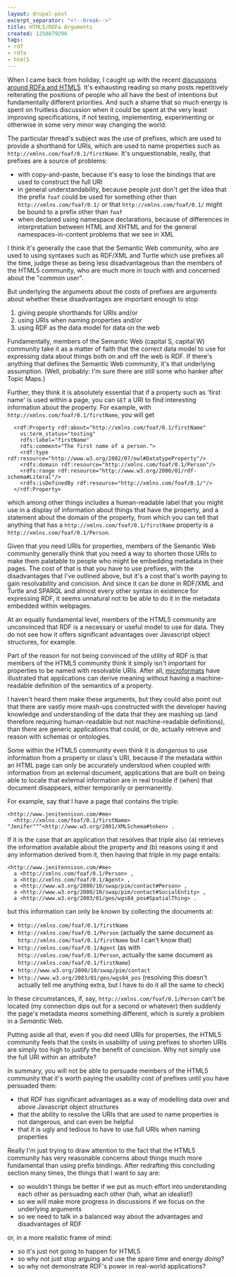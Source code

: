 ```yaml
---
layout: drupal-post
excerpt_separator: "<!--break-->"
title: HTML5/RDFa Arguments
created: 1250879296
tags:
- rdf
- rdfa
- html5
---
```

When I came back from holiday, I caught up with the recent [discussions around RDFa and HTML5](http://lists.w3.org/Archives/Public/public-rdf-in-xhtml-tf/2009Aug/thread.html). It's exhausting reading so many posts repetitively reiterating the positions of people who all have the best of intentions but fundamentally different priorities. And such a shame that so much energy is spent on fruitless discussion when it could be spent at the very least improving specifications, if not testing, implementing, experimenting or otherwise in some very minor way changing the world.

<!--break-->

The particular thread's subject was the use of prefixes, which are used to provide a shorthand for URIs, which are used to name properties such as `http://xmlns.com/foaf/0.1/firstName`. It's unquestionable, really, that prefixes are a source of problems:

  * with copy-and-paste, because it's easy to lose the bindings that are used to construct the full URI
  * in general understandability, because people just don't get the idea that the prefix `foaf` could be used for something other than `http://xmlns.com/foaf/0.1/` or that `http://xmlns.com/foaf/0.1/` might be bound to a prefix other than `foaf`
  * when declared using namespace declarations, because of differences in interpretation between HTML and XHTML and for the general namespaces-in-content problems that we see in XML

I think it's generally the case that the Semantic Web community, who are used to using syntaxes such as RDF/XML and Turtle which use prefixes all the time, judge these as being less disadvantageous than the members of the HTML5 community, who are much more in touch with and concerned about the "common user".

But underlying the arguments about the costs of prefixes are arguments about whether these disadvantages are important enough to stop

  1. giving people shorthands for URIs and/or
  2. using URIs when naming properties and/or
  3. using RDF as the data model for data on the web

Fundamentally, members of the Semantic Web (capital S, capital W) community take it as a matter of faith that the correct data model to use for expressing data about things both on and off the web is RDF. If there's anything that defines the Semantic Web community, it's that underlying assumption. (Well, probably: I'm sure there are still some who hanker after Topic Maps.)

Further, they think it is absolutely essential that if a property such as 'first name' is used within a page, you can `GET` a URI to find interesting information about the property. For example, with `http://xmlns.com/foaf/0.1/firstName`, you will get

      <rdf:Property rdf:about="http://xmlns.com/foaf/0.1/firstName" 
        vs:term_status="testing" 
        rdfs:label="firstName" 
        rdfs:comment="The first name of a person.">
        <rdf:type rdf:resource="http://www.w3.org/2002/07/owl#DatatypeProperty"/>
        <rdfs:domain rdf:resource="http://xmlns.com/foaf/0.1/Person"/>
        <rdfs:range rdf:resource="http://www.w3.org/2000/01/rdf-schema#Literal"/>
        <rdfs:isDefinedBy rdf:resource="http://xmlns.com/foaf/0.1/"/>
      </rdf:Property>

which among other things includes a human-readable label that you might use in a display of information about things that have the property, and a statement about the domain of the property, from which you can tell that anything that has a `http://xmlns.com/foaf/0.1/firstName` property is a `http://xmlns.com/foaf/0.1/Person`.

Given that you need URIs for properties, members of the Semantic Web community generally think that you need a way to shorten those URIs to make them palatable to people who might be embedding metadata in their pages. The cost of that is that you have to use prefixes, with the disadvantages that I've outlined above, but it's a cost that's worth paying to gain resolvability and concision. And since it can be done in RDF/XML and Turtle and SPARQL and almost every other syntax in existence for expressing RDF, it seems unnatural not to be able to do it in the metadata embedded within webpages.

At an equally fundamental level, members of the HTML5 community are unconvinced that RDF is a necessary or useful model to use for data. They do not see how it offers significant advantages over Javascript object structures, for example.

Part of the reason for not being convinced of the utility of RDF is that members of the HTML5 community think it simply isn't important for properties to be named with resolvable URIs. After all, [microformats](http://microformats.org/) have illustrated that applications can derive meaning without having a machine-readable definition of the semantics of a property.

I haven't heard them make these arguments, but they could also point out that there are vastly more mash-ups constructed with the developer having knowledge and understanding of the data that they are mashing up (and therefore requiring human-readable but not machine-readable definitions), than there are generic applications that could, or do, actually retrieve and reason with schemas or ontologies.

Some within the HTML5 community even think it is *dangerous* to use information from a property or class's URI, because if the metadata within an HTML page can only be accurately understood when coupled with information from an external document, applications that are built on being able to locate that external information are in real trouble if (when) that document disappears, either temporarily or permanently.

For example, say that I have a page that contains the triple:

    <http://www.jenitennison.com/#me> 
      <http://xmlns.com/foaf/0.1/firstName> "Jenifer"^^<http://www.w3.org/2001/XMLSchema#token> .

If it is the case that an application that resolves that triple also (a) retrieves the information available about the property and (b) reasons using it and any information derived from it, then having that triple in my page entails:

    <http://www.jenitennison.com/#me> 
      a <http://xmlns.com/foaf/0.1/Person> ,
      a <http://xmlns.com/foaf/0.1/Agent> ,
      a <http://www.w3.org/2000/10/swap/pim/contact#Person> ,
      a <http://www.w3.org/2000/10/swap/pim/contact#SocialEntity> ,
      a <http://www.w3.org/2003/01/geo/wgs84_pos#SpatialThing> .

but this information can only be known by collecting the documents at:

  * `http://xmlns.com/foaf/0.1/firstName`
  * `http://xmlns.com/foaf/0.1/Person` (actually the same document as `http://xmlns.com/foaf/0.1/firstName` but I can't know that)
  * `http://xmlns.com/foaf/0.1/Agent` (as with `http://xmlns.com/foaf/0.1/Person`, actually the same document as `http://xmlns.com/foaf/0.1/firstName`)
  * `http://www.w3.org/2000/10/swap/pim/contact`
  * `http://www.w3.org/2003/01/geo/wgs84_pos` (resolving this doesn't actually tell me anything extra, but I have to do it all the same to check)

In these circumstances, if, say, `http://xmlns.com/foaf/0.1/Person` can't be located (my connection dips out for a second or whatever) then suddenly the page's metadata *means* something different, which is surely a problem in a *Semantic* Web.

Putting aside all that, even if you did need URIs for properties, the HTML5 community feels that the costs in usability of using prefixes to shorten URIs are simply too high to justify the benefit of concision. Why not simply use the full URI within an attribute?

In summary, you will not be able to persuade members of the HTML5 community that it's worth paying the usability cost of prefixes until you have persuaded them:

  * that RDF has significant advantages as a way of modelling data over and above Javascript object structures
  * that the ability to resolve the URIs that are used to name properties is not dangerous, and can even be helpful
  * that it is ugly and tedious to have to use full URIs when naming properties

Really I'm just trying to draw attention to the fact that the HTML5 community has very reasonable concerns about things much more fundamental than using prefix bindings. After redrafting this concluding section many times, the things that I want to say are:

  * so wouldn't things be better if we put as much effort into understanding each other as persuading each other (hah, what an idealist!)
  * so we will make more progress in discussions if we focus on the underlying arguments
  * so we need to talk in a balanced way about the advantages and disadvantages of RDF
  
or, in a more realistic frame of mind:
  
  * so it's just not going to happen for HTML5
  * so why not just stop arguing and use the spare time and energy *doing*?
  * so why not demonstrate RDF's power in real-world applications?
